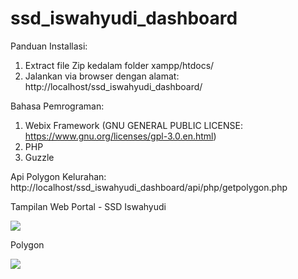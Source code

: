 # ssd_iswahyudi_dashboard

Panduan Installasi:
1. Extract file Zip kedalam folder xampp/htdocs/
2. Jalankan via browser dengan alamat: http://localhost/ssd_iswahyudi_dashboard/

Bahasa Pemrograman:
1. Webix Framework (GNU GENERAL PUBLIC LICENSE:  https://www.gnu.org/licenses/gpl-3.0.en.html)
2. PHP
3. Guzzle

Api Polygon Kelurahan: http://localhost/ssd_iswahyudi_dashboard/api/php/getpolygon.php

Tampilan Web Portal - SSD Iswahyudi

<img src="https://raw.githubusercontent.com/iswahyud/ssd_iswahyudi_dashbord/main/screenshot_web_portal_maps.png">

Polygon

<img src="https://raw.githubusercontent.com/iswahyud/ssd_iswahyudi_dashbord/main/screenshot_web_portal_polygon.png">
